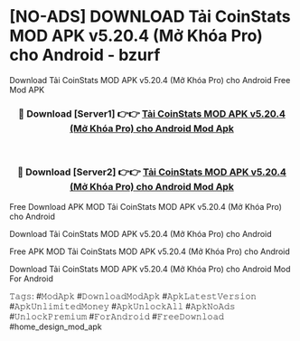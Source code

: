 # [NO-ADS] DOWNLOAD Tải CoinStats MOD APK v5.20.4 (Mở Khóa Pro) cho Android - bzurf
Download Tải CoinStats MOD APK v5.20.4 (Mở Khóa Pro) cho Android Free Mod APK

<div align="center">
<h3>🔴 Download [Server1] 👉👉 <a href="https://apk-comot.site?title=Tải_CoinStats_MOD_APK_v5.20.4_(Mở_Khóa_Pro)_cho_Android">Tải CoinStats MOD APK v5.20.4 (Mở Khóa Pro) cho Android Mod Apk</a></h3><br>

<h3>🔴 Download [Server2] 👉👉 <a href="https://apk-comot.site?title=Tải_CoinStats_MOD_APK_v5.20.4_(Mở_Khóa_Pro)_cho_Android">Tải CoinStats MOD APK v5.20.4 (Mở Khóa Pro) cho Android Mod Apk</a></h3>
</div>


Free Download APK MOD Tải CoinStats MOD APK v5.20.4 (Mở Khóa Pro) cho Android

Download Tải CoinStats MOD APK v5.20.4 (Mở Khóa Pro) cho Android 

Free APK MOD Tải CoinStats MOD APK v5.20.4 (Mở Khóa Pro) cho Android 

Download Tải CoinStats MOD APK v5.20.4 (Mở Khóa Pro) cho Android Mod For Android

𝚃𝚊𝚐𝚜: #𝙼𝚘𝚍𝙰𝚙𝚔 #𝙳𝚘𝚠𝚗𝚕𝚘𝚊𝚍𝙼𝚘𝚍𝙰𝚙𝚔 #𝙰𝚙𝚔𝙻𝚊𝚝𝚎𝚜𝚝𝚅𝚎𝚛𝚜𝚒𝚘𝚗 #𝙰𝚙𝚔𝚄𝚗𝚕𝚒𝚖𝚒𝚝𝚎𝚍𝙼𝚘𝚗𝚎𝚢 #𝙰𝚙𝚔𝚄𝚗𝚕𝚘𝚌𝚔𝙰𝚕𝚕 #𝙰𝚙𝚔𝙽𝚘𝙰𝚍𝚜 #𝚄𝚗𝚕𝚘𝚌𝚔𝙿𝚛𝚎𝚖𝚒𝚞𝚖 #𝙵𝚘𝚛𝙰𝚗𝚍𝚛𝚘𝚒𝚍 #𝙵𝚛𝚎𝚎𝙳𝚘𝚠𝚗𝚕𝚘𝚊𝚍 #home_design_mod_apk
